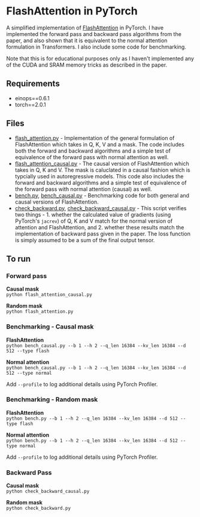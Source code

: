 # FlashAttention in PyTorch

A simplified implementation of [FlashAttention](https://arxiv.org/abs/2205.14135) in PyTorch. I have implemented the forward pass and backward pass algorithms from the paper, and also shown that it is equivalent to the normal attention formulation in Transformers. I also include some code for benchmarking. 

Note that this is for educational purposes only as I haven't implemented any of the CUDA and SRAM memory tricks as described in the paper.

## Requirements
* einops==0.6.1
* torch==2.0.1

## Files
* [flash_attention.py](flash_attention.py) - Implementation of the general formulation of FlashAttention which takes in Q, K, V and a mask. The code includes both the forward and backward algorithms and a simple test of equivalence of the forward pass with normal attention as well.
* [flash_attention_causal.py](flash_attention_causal.py) - The causal version of FlashAttention which takes in Q, K and V. The mask is caluclated in a causal fashion which is typcially used in autoregressive models. This code also includes the forward and backward algorithms and a simple test of equivalence of the forward pass with normal attention (causal) as well.
* [bench.py](bench.py), [bench_causal.py](bench_causal.py) - Benchmarking code for both general and causal versions of FlashAttention.
* [check_backward.py](check_backward.py), [check_backward_causal.py](check_backward_causal.py) - This script verifies two things - 1. whether the calculated value of gradients (using PyTorch's `jacrev`) of Q, K and V match for the normal version of attention and FlashAttention, and 2. whether these results match the implementation of backward pass given in the paper. The loss function is simply assumed to be a sum of the final output tensor. 

## To run

### Forward pass

**Causal mask**     
```python flash_attention_causal.py```

**Random mask**    
```python flash_attention.py```

### Benchmarking - Causal mask

**FlashAttention**    
```python bench_causal.py --b 1 --h 2 --q_len 16384 --kv_len 16384 --d 512 --type flash```

**Normal attention**    
```python bench_causal.py --b 1 --h 2 --q_len 16384 --kv_len 16384 --d 512 --type normal```

Add `--profile` to log additional details using PyTorch Profiler.

### Benchmarking - Random mask

**FlashAttention**    
```python bench.py --b 1 --h 2 --q_len 16384 --kv_len 16384 --d 512 --type flash```

**Normal attention**    
```python bench.py --b 1 --h 2 --q_len 16384 --kv_len 16384 --d 512 --type normal```

Add `--profile` to log additional details using PyTorch Profiler.

### Backward Pass

**Causal mask**     
```python check_backward_causal.py```

**Random mask**    
```python check_backward.py```
